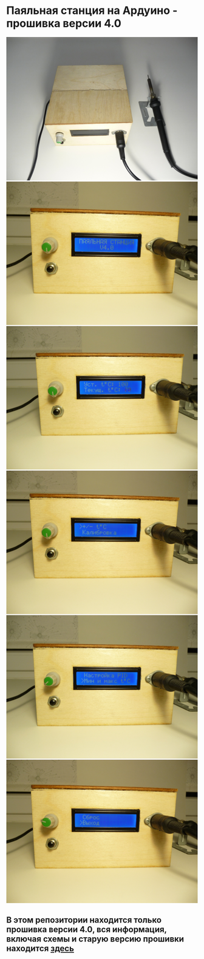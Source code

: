 # Паяльная станция на Ардуино - прошивка версии 4.0

![IMAGE](https://github.com/MrTransistorsChannel/TransistorSoldering_V4.0/raw/master/Readme_src/Station.JPG)
![IMAGE](https://github.com/MrTransistorsChannel/TransistorSoldering_V4.0/raw/master/Readme_src/Main_screen.JPG) ![IMAGE](https://github.com/MrTransistorsChannel/TransistorSoldering_V4.0/raw/master/Readme_src/Heating.JPG) ![IMAGE](https://github.com/MrTransistorsChannel/TransistorSoldering_V4.0/raw/master/Readme_src/Menu1.JPG)
![IMAGE](https://github.com/MrTransistorsChannel/TransistorSoldering_V4.0/raw/master/Readme_src/Menu2.JPG) ![IMAGE](https://github.com/MrTransistorsChannel/TransistorSoldering_V4.0/raw/master/Readme_src/Menu3.JPG) 
## В этом репозитории находится только прошивка версии 4.0, вся информация, включая схемы и старую версию прошивки находится [здесь](https://github.com/MrTransistorsChannel/TransistorSoldering_V3.0)
